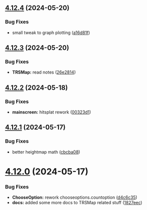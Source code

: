 ## [4.12.4](https://github.com/Torwent/SRL-T/compare/v4.12.3...v4.12.4) (2024-05-20)


### Bug Fixes

* small tweak to graph plotting ([a16d81f](https://github.com/Torwent/SRL-T/commit/a16d81fd3fb516f3df248fa201207483a16c20c7))



## [4.12.3](https://github.com/Torwent/SRL-T/compare/v4.12.2...v4.12.3) (2024-05-20)


### Bug Fixes

* **TRSMap:** read notes ([26e2814](https://github.com/Torwent/SRL-T/commit/26e2814d9d320afe5903428def5a8932e52bc4a4))



## [4.12.2](https://github.com/Torwent/SRL-T/compare/v4.12.1...v4.12.2) (2024-05-18)


### Bug Fixes

* **mainscreen:** hitsplat rework ([00323d1](https://github.com/Torwent/SRL-T/commit/00323d19910f0b47b3529eef4c53901536d0bdea))



## [4.12.1](https://github.com/Torwent/SRL-T/compare/v4.12.0...v4.12.1) (2024-05-17)


### Bug Fixes

* better heightmap math ([cbcba08](https://github.com/Torwent/SRL-T/commit/cbcba08f10e87b3280d71c30664139027f8df8c6))



# [4.12.0](https://github.com/Torwent/SRL-T/compare/v4.11.1...v4.12.0) (2024-05-17)


### Bug Fixes

* **ChooseOption:** rework chooseoptions.countoption ([d4c6c35](https://github.com/Torwent/SRL-T/commit/d4c6c35923915be99687f4f3387a2d7188337fbd))
* **docs:** added some more docs to TRSMap related stuff ([1827eec](https://github.com/Torwent/SRL-T/commit/1827eecf17864bae5785cb7639e8c741d3761a22))



